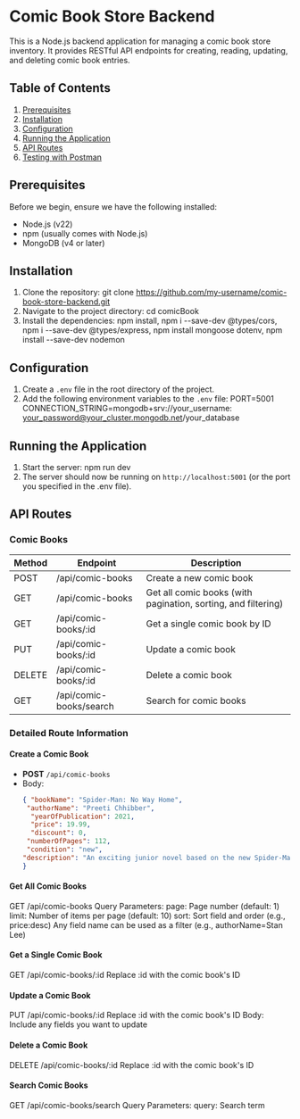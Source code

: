 # Comic Book Store Backend

This is a Node.js backend application for managing a comic book store inventory. It provides RESTful API endpoints for creating, reading, updating, and deleting comic book entries.

## Table of Contents

1. [Prerequisites](#prerequisites)
2. [Installation](#installation)
3. [Configuration](#configuration)
4. [Running the Application](#running-the-application)
5. [API Routes](#api-routes)
6. [Testing with Postman](#testing-with-postman)

## Prerequisites
Before we begin, ensure we have the following installed:
- Node.js (v22)
- npm (usually comes with Node.js)
- MongoDB (v4 or later)

## Installation
1. Clone the repository: git clone https://github.com/my-username/comic-book-store-backend.git
2. Navigate to the project directory: cd comicBook
3. Install the dependencies: 
   npm install,
   npm i --save-dev @types/cors,
   npm i --save-dev @types/express,
   npm install mongoose dotenv,
   npm install --save-dev nodemon 
 
## Configuration
1. Create a `.env` file in the root directory of the project.
2. Add the following environment variables to the `.env` file: 
  PORT=5001
  CONNECTION_STRING=mongodb+srv://your_username: your_password@your_cluster.mongodb.net/your_database

## Running the Application
1. Start the server:  npm run dev
2. The server should now be running on `http://localhost:5001` (or the port you specified in the .env file).

## API Routes

### Comic Books

| Method | Endpoint | Description |
|--------|----------|-------------|
| POST | /api/comic-books | Create a new comic book |
| GET | /api/comic-books | Get all comic books (with pagination, sorting, and filtering) |
| GET | /api/comic-books/:id | Get a single comic book by ID |
| PUT | /api/comic-books/:id | Update a comic book |
| DELETE | /api/comic-books/:id | Delete a comic book |
| GET | /api/comic-books/search | Search for comic books |

### Detailed Route Information

#### Create a Comic Book
- **POST** `/api/comic-books`
- Body:
  ```json
  { "bookName": "Spider-Man: No Way Home",
   "authorName": "Preeti Chhibber",
    "yearOfPublication": 2021,
    "price": 19.99,
    "discount": 0,
   "numberOfPages": 112,
   "condition": "new",
  "description": "An exciting junior novel based on the new Spider-Man movie!"
  }

#### Get All Comic Books
GET /api/comic-books
Query Parameters:
page: Page number (default: 1)
limit: Number of items per page (default: 10)
sort: Sort field and order (e.g., price:desc)
Any field name can be used as a filter (e.g., authorName=Stan Lee)

#### Get a Single Comic Book
GET /api/comic-books/:id
Replace :id with the comic book's ID

#### Update a Comic Book
PUT /api/comic-books/:id
Replace :id with the comic book's ID
Body: Include any fields you want to update

#### Delete a Comic Book
DELETE /api/comic-books/:id
Replace :id with the comic book's ID

#### Search Comic Books
GET /api/comic-books/search
Query Parameters:
query: Search term






